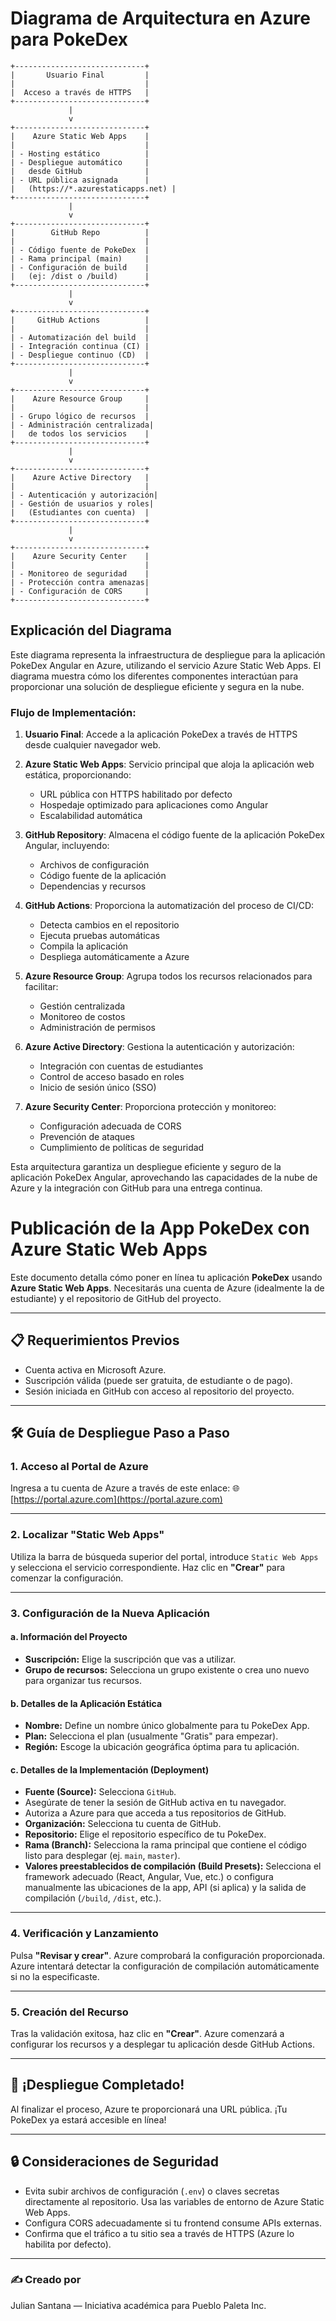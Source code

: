 # Diagrama de Arquitectura en Azure para PokeDex

```
+-----------------------------+
|       Usuario Final         |
|                             |
|  Acceso a través de HTTPS   |
+-----------------------------+
             |
             v
+-----------------------------+
|    Azure Static Web Apps    |
|                             |
| - Hosting estático          |
| - Despliegue automático     |
|   desde GitHub              |
| - URL pública asignada      |
|   (https://*.azurestaticapps.net) |
+-----------------------------+
             |
             v
+-----------------------------+
|        GitHub Repo          |
|                             |
| - Código fuente de PokeDex  |
| - Rama principal (main)     |
| - Configuración de build    |
|   (ej: /dist o /build)      |
+-----------------------------+
             |
             v
+-----------------------------+
|     GitHub Actions          |
|                             |
| - Automatización del build  |
| - Integración continua (CI) |
| - Despliegue continuo (CD)  |
+-----------------------------+
             |
             v
+-----------------------------+
|    Azure Resource Group     |
|                             |
| - Grupo lógico de recursos  |
| - Administración centralizada|
|   de todos los servicios    |
+-----------------------------+
             |
             v
+-----------------------------+
|    Azure Active Directory   |
|                             |
| - Autenticación y autorización|
| - Gestión de usuarios y roles|
|   (Estudiantes con cuenta)  |
+-----------------------------+
             |
             v
+-----------------------------+
|    Azure Security Center    |
|                             |
| - Monitoreo de seguridad    |
| - Protección contra amenazas|
| - Configuración de CORS     |
+-----------------------------+
```

## Explicación del Diagrama

Este diagrama representa la infraestructura de despliegue para la aplicación PokeDex Angular en Azure, utilizando el servicio Azure Static Web Apps. El diagrama muestra cómo los diferentes componentes interactúan para proporcionar una solución de despliegue eficiente y segura en la nube.

### Flujo de Implementación:

1. **Usuario Final**: Accede a la aplicación PokeDex a través de HTTPS desde cualquier navegador web.

2. **Azure Static Web Apps**: Servicio principal que aloja la aplicación web estática, proporcionando:
   - URL pública con HTTPS habilitado por defecto
   - Hospedaje optimizado para aplicaciones como Angular
   - Escalabilidad automática

3. **GitHub Repository**: Almacena el código fuente de la aplicación PokeDex Angular, incluyendo:
   - Archivos de configuración
   - Código fuente de la aplicación
   - Dependencias y recursos

4. **GitHub Actions**: Proporciona la automatización del proceso de CI/CD:
   - Detecta cambios en el repositorio
   - Ejecuta pruebas automáticas
   - Compila la aplicación
   - Despliega automáticamente a Azure

5. **Azure Resource Group**: Agrupa todos los recursos relacionados para facilitar:
   - Gestión centralizada
   - Monitoreo de costos
   - Administración de permisos

6. **Azure Active Directory**: Gestiona la autenticación y autorización:
   - Integración con cuentas de estudiantes
   - Control de acceso basado en roles
   - Inicio de sesión único (SSO)

7. **Azure Security Center**: Proporciona protección y monitoreo:
   - Configuración adecuada de CORS
   - Prevención de ataques
   - Cumplimiento de políticas de seguridad

Esta arquitectura garantiza un despliegue eficiente y seguro de la aplicación PokeDex Angular, aprovechando las capacidades de la nube de Azure y la integración con GitHub para una entrega continua.

# Publicación de la App PokeDex con Azure Static Web Apps

Este documento detalla cómo poner en línea tu aplicación **PokeDex** usando **Azure Static Web Apps**. Necesitarás una cuenta de Azure (idealmente la de estudiante) y el repositorio de GitHub del proyecto.

---

## 📋 Requerimientos Previos

-   Cuenta activa en Microsoft Azure.
-   Suscripción válida (puede ser gratuita, de estudiante o de pago).
-   Sesión iniciada en GitHub con acceso al repositorio del proyecto.

---

## 🛠️ Guía de Despliegue Paso a Paso

### 1. Acceso al Portal de Azure

Ingresa a tu cuenta de Azure a través de este enlace:
🌐 [https://portal.azure.com](https://portal.azure.com)

---

### 2. Localizar "Static Web Apps"

Utiliza la barra de búsqueda superior del portal, introduce `Static Web Apps` y selecciona el servicio correspondiente.
Haz clic en **"Crear"** para comenzar la configuración.

---

### 3. Configuración de la Nueva Aplicación

#### a. Información del Proyecto

-   **Suscripción:** Elige la suscripción que vas a utilizar.
-   **Grupo de recursos:** Selecciona un grupo existente o crea uno nuevo para organizar tus recursos.

#### b. Detalles de la Aplicación Estática

-   **Nombre:** Define un nombre único globalmente para tu PokeDex App.
-   **Plan:** Selecciona el plan (usualmente "Gratis" para empezar).
-   **Región:** Escoge la ubicación geográfica óptima para tu aplicación.

#### c. Detalles de la Implementación (Deployment)

-   **Fuente (Source):** Selecciona `GitHub`.
-   Asegúrate de tener la sesión de GitHub activa en tu navegador.
-   Autoriza a Azure para que acceda a tus repositorios de GitHub.
-   **Organización:** Selecciona tu cuenta de GitHub.
-   **Repositorio:** Elige el repositorio específico de tu PokeDex.
-   **Rama (Branch):** Selecciona la rama principal que contiene el código listo para desplegar (ej. `main`, `master`).
-   **Valores preestablecidos de compilación (Build Presets):** Selecciona el framework adecuado (React, Angular, Vue, etc.) o configura manualmente las ubicaciones de la app, API (si aplica) y la salida de compilación (`/build`, `/dist`, etc.).

---

### 4. Verificación y Lanzamiento

Pulsa **"Revisar y crear"**. Azure comprobará la configuración proporcionada.
Azure intentará detectar la configuración de compilación automáticamente si no la especificaste.

---

### 5. Creación del Recurso

Tras la validación exitosa, haz clic en **"Crear"**.
Azure comenzará a configurar los recursos y a desplegar tu aplicación desde GitHub Actions.

---

## 🎉 ¡Despliegue Completado!

Al finalizar el proceso, Azure te proporcionará una URL pública. ¡Tu PokeDex ya estará accesible en línea!

---

## 🔒 Consideraciones de Seguridad

-   Evita subir archivos de configuración (`.env`) o claves secretas directamente al repositorio. Usa las variables de entorno de Azure Static Web Apps.
-   Configura CORS adecuadamente si tu frontend consume APIs externas.
-   Confirma que el tráfico a tu sitio sea a través de HTTPS (Azure lo habilita por defecto).

---

### ✍️ Creado por

Julian Santana — Iniciativa académica para Pueblo Paleta Inc.
